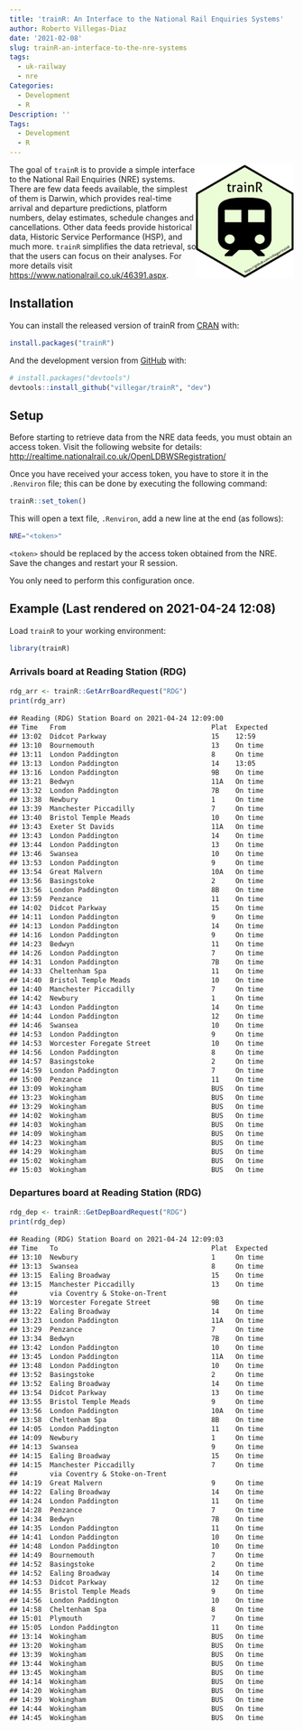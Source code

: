 ```yaml
---
title: 'trainR: An Interface to the National Rail Enquiries Systems'
author: Roberto Villegas-Diaz
date: '2021-02-08'
slug: trainR-an-interface-to-the-nre-systems
tags:
  - uk-railway
  - nre
Categories:
  - Development
  - R
Description: ''
Tags:
  - Development
  - R
---
```


<img src="https://raw.githubusercontent.com/villegar/trainR/main/inst/images/logo.png" alt="logo" align="right" height=200px/>

The goal of `trainR` is to provide a simple interface to the 
National Rail Enquiries (NRE) systems. There are few data feeds 
available, the simplest of them is Darwin, which provides real-time 
arrival and departure predictions, platform numbers, delay estimates, 
schedule changes and cancellations. Other data feeds provide historical 
data, Historic Service Performance (HSP), and much more. `trainR` 
simplifies the data retrieval, so that the users can focus on their 
analyses. For more details visit 
https://www.nationalrail.co.uk/46391.aspx.

## Installation

You can install the released version of trainR from [CRAN](https://CRAN.R-project.org) with:

``` r
install.packages("trainR")
```

And the development version from [GitHub](https://github.com/) with:

``` r
# install.packages("devtools")
devtools::install_github("villegar/trainR", "dev")
```

## Setup
Before starting to retrieve data from the NRE data feeds, you must obtain an access token. 
Visit the following website for details: http://realtime.nationalrail.co.uk/OpenLDBWSRegistration/

Once you have received your access token, you have to store it in the `.Renviron` file; this can be 
done by executing the following command:


```r
trainR::set_token()
```

This will open a text file, `.Renviron`, add a new line at the end (as follows):

```bash
NRE="<token>"
```

`<token>` should be replaced by the access token obtained from the NRE. Save the changes and restart 
your R session.

You only need to perform this configuration once.

## Example (Last rendered on 2021-04-24 12:08)

Load `trainR` to your working environment:

```r
library(trainR)
```

### Arrivals board at Reading Station (RDG)


```r
rdg_arr <- trainR::GetArrBoardRequest("RDG")
print(rdg_arr)
```

```
## Reading (RDG) Station Board on 2021-04-24 12:09:00
## Time   From                                    Plat  Expected
## 13:02  Didcot Parkway                          15    12:59
## 13:10  Bournemouth                             13    On time
## 13:11  London Paddington                       8     On time
## 13:13  London Paddington                       14    13:05
## 13:16  London Paddington                       9B    On time
## 13:21  Bedwyn                                  11A   On time
## 13:32  London Paddington                       7B    On time
## 13:38  Newbury                                 1     On time
## 13:39  Manchester Piccadilly                   7     On time
## 13:40  Bristol Temple Meads                    10    On time
## 13:43  Exeter St Davids                        11A   On time
## 13:43  London Paddington                       14    On time
## 13:44  London Paddington                       13    On time
## 13:46  Swansea                                 10    On time
## 13:53  London Paddington                       9     On time
## 13:54  Great Malvern                           10A   On time
## 13:56  Basingstoke                             2     On time
## 13:56  London Paddington                       8B    On time
## 13:59  Penzance                                11    On time
## 14:02  Didcot Parkway                          15    On time
## 14:11  London Paddington                       9     On time
## 14:13  London Paddington                       14    On time
## 14:16  London Paddington                       9     On time
## 14:23  Bedwyn                                  11    On time
## 14:26  London Paddington                       7     On time
## 14:31  London Paddington                       7B    On time
## 14:33  Cheltenham Spa                          11    On time
## 14:40  Bristol Temple Meads                    10    On time
## 14:40  Manchester Piccadilly                   7     On time
## 14:42  Newbury                                 1     On time
## 14:43  London Paddington                       14    On time
## 14:44  London Paddington                       12    On time
## 14:46  Swansea                                 10    On time
## 14:53  London Paddington                       9     On time
## 14:53  Worcester Foregate Street               10    On time
## 14:56  London Paddington                       8     On time
## 14:57  Basingstoke                             2     On time
## 14:59  London Paddington                       7     On time
## 15:00  Penzance                                11    On time
## 13:09  Wokingham                               BUS   On time
## 13:23  Wokingham                               BUS   On time
## 13:29  Wokingham                               BUS   On time
## 14:02  Wokingham                               BUS   On time
## 14:03  Wokingham                               BUS   On time
## 14:09  Wokingham                               BUS   On time
## 14:23  Wokingham                               BUS   On time
## 14:29  Wokingham                               BUS   On time
## 15:02  Wokingham                               BUS   On time
## 15:03  Wokingham                               BUS   On time
```

### Departures board at Reading Station (RDG)


```r
rdg_dep <- trainR::GetDepBoardRequest("RDG")
print(rdg_dep)
```

```
## Reading (RDG) Station Board on 2021-04-24 12:09:03
## Time   To                                      Plat  Expected
## 13:10  Newbury                                 1     On time
## 13:13  Swansea                                 8     On time
## 13:15  Ealing Broadway                         15    On time
## 13:15  Manchester Piccadilly                   13    On time
##        via Coventry & Stoke-on-Trent           
## 13:19  Worcester Foregate Street               9B    On time
## 13:22  Ealing Broadway                         14    On time
## 13:23  London Paddington                       11A   On time
## 13:29  Penzance                                7     On time
## 13:34  Bedwyn                                  7B    On time
## 13:42  London Paddington                       10    On time
## 13:45  London Paddington                       11A   On time
## 13:48  London Paddington                       10    On time
## 13:52  Basingstoke                             2     On time
## 13:52  Ealing Broadway                         14    On time
## 13:54  Didcot Parkway                          13    On time
## 13:55  Bristol Temple Meads                    9     On time
## 13:56  London Paddington                       10A   On time
## 13:58  Cheltenham Spa                          8B    On time
## 14:05  London Paddington                       11    On time
## 14:09  Newbury                                 1     On time
## 14:13  Swansea                                 9     On time
## 14:15  Ealing Broadway                         15    On time
## 14:15  Manchester Piccadilly                   7     On time
##        via Coventry & Stoke-on-Trent           
## 14:19  Great Malvern                           9     On time
## 14:22  Ealing Broadway                         14    On time
## 14:24  London Paddington                       11    On time
## 14:28  Penzance                                7     On time
## 14:34  Bedwyn                                  7B    On time
## 14:35  London Paddington                       11    On time
## 14:41  London Paddington                       10    On time
## 14:48  London Paddington                       10    On time
## 14:49  Bournemouth                             7     On time
## 14:52  Basingstoke                             2     On time
## 14:52  Ealing Broadway                         14    On time
## 14:53  Didcot Parkway                          12    On time
## 14:55  Bristol Temple Meads                    9     On time
## 14:56  London Paddington                       10    On time
## 14:58  Cheltenham Spa                          8     On time
## 15:01  Plymouth                                7     On time
## 15:05  London Paddington                       11    On time
## 13:14  Wokingham                               BUS   On time
## 13:20  Wokingham                               BUS   On time
## 13:39  Wokingham                               BUS   On time
## 13:44  Wokingham                               BUS   On time
## 13:45  Wokingham                               BUS   On time
## 14:14  Wokingham                               BUS   On time
## 14:20  Wokingham                               BUS   On time
## 14:39  Wokingham                               BUS   On time
## 14:44  Wokingham                               BUS   On time
## 14:45  Wokingham                               BUS   On time
```
